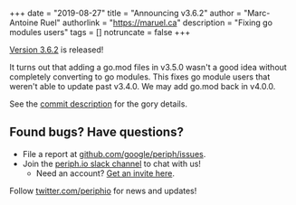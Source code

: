 +++
date = "2019-08-27"
title = "Announcing v3.6.2"
author = "Marc-Antoine Ruel"
authorlink = "https://maruel.ca"
description = "Fixing go modules users"
tags = []
notruncate = false
+++

[Version 3.6.2](https://github.com/google/periph/releases/tag/v3.6.2) is
released!

It turns out that adding a go.mod files in v3.5.0 wasn't a good idea without
completely converting to go modules. This fixes go module users that weren't
able to update past v3.4.0. We may add go.mod back in v4.0.0.

See the [commit
description](https://github.com/google/periph/commit/8dc522fd6d6756e1ee5f72c23f05a06a6382776c)
for the gory details.


## Found bugs? Have questions?

- File a report at
  [github.com/google/periph/issues](https://github.com/google/periph/issues).
- Join the [periph.io slack channel](https://gophers.slack.com/messages/periph/)
  to chat with us!
  - Need an account? [Get an invite
    here](https://invite.slack.golangbridge.org/).

Follow [twitter.com/periphio](https://twitter.com/periphio) for news and
updates!
